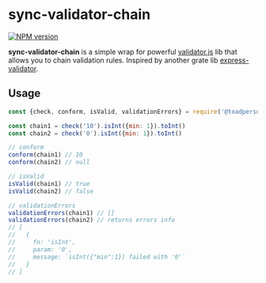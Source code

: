 # sync-validator-chain

[![NPM version](https://img.shields.io/npm/v/@toadperson/sync-validator-chain.svg)](https://www.npmjs.com/package/@toadperson/sync-validator-chain)


**sync-validator-chain** is a simple wrap for powerful [validator.js](https://github.com/validatorjs/validator.js) lib that allows you to chain validation rules.
Inspired by another grate lib [express-validator](https://github.com/express-validator/express-validator).

## Usage
```js
const {check, conform, isValid, validationErrors} = require('@toadperson/sync-validator-chain')

const chain1 = check('10').isInt({min: 1}).toInt() 
const chain2 = check('0').isInt({min: 1}).toInt()

// conform
conform(chain1) // 10
conform(chain2) // null

// isValid
isValid(chain1) // true
isValid(chain2) // false

// validationErrors
validationErrors(chain1) // []
validationErrors(chain2) // returns errors info
// [
//   {
//     fn: 'isInt',
//     param: '0',
//     message: `isInt({"min":1}) failed with '0'`
//   }
// ]
```
